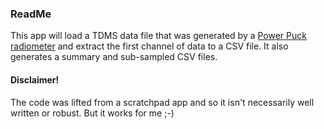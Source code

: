 ### ReadMe

This app will load a TDMS data file that was generated by a [Power Puck radiometer](https://www.cureuv.com/products/eit-power-puck-2-uv-radiometer) and extract the first channel of data to a CSV file. It also generates a summary and sub-sampled CSV files.


#### Disclaimer!
The code was lifted from a scratchpad app and so it isn't necessarily well written or robust. But it works for me ;-)
